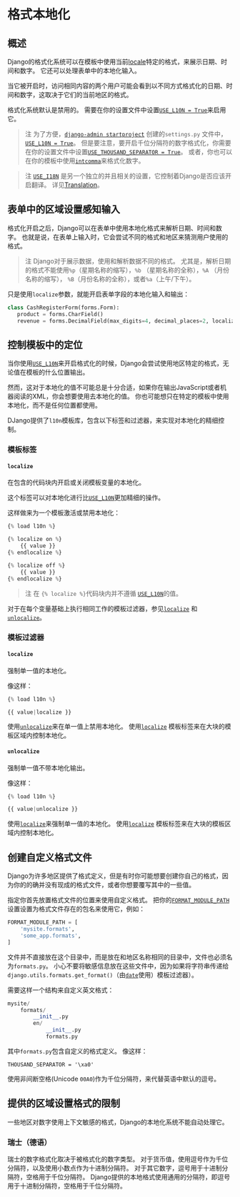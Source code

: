 # 格式本地化

## 概述

Django的格式化系统可以在模板中使用当前[locale](https://yiyibooks.cn/__trs__/xx/Django_1.11.6/topics/i18n/index.html#term-locale-name)特定的格式，来展示日期、时间和数字。 它还可以处理表单中的本地化输入。

当它被开启时，访问相同内容的两个用户可能会看到以不同方式格式化的日期、时间和数字，这取决于它们的当前地区的格式。

格式化系统默认是禁用的。 需要在你的设置文件中设置[`USE_L10N = True`](https://yiyibooks.cn/__trs__/xx/Django_1.11.6/ref/settings.html#std:setting-USE_L10N)来启用它。

> 注
为了方便，[`django-admin startproject`](https://yiyibooks.cn/__trs__/xx/Django_1.11.6/ref/django-admin.html#django-admin-startproject) 创建的`settings.py` 文件中，[`USE_L10N = True`](https://yiyibooks.cn/__trs__/xx/Django_1.11.6/ref/settings.html#std:setting-USE_L10N)。 但是要注意，要开启千位分隔符的数字格式化，你需要在你的设置文件中设置[`USE_THOUSAND_SEPARATOR = True`](https://yiyibooks.cn/__trs__/xx/Django_1.11.6/ref/settings.html#std:setting-USE_THOUSAND_SEPARATOR)。 或者，你也可以在你的模板中使用[`intcomma`](https://yiyibooks.cn/__trs__/xx/Django_1.11.6/ref/contrib/humanize.html#std:templatefilter-intcomma)来格式化数字。

> 注
[`USE_I18N`](https://yiyibooks.cn/__trs__/xx/Django_1.11.6/ref/settings.html#std:setting-USE_I18N) 是另一个独立的并且相关的设置，它控制着Django是否应该开启翻译。 详见[Translation](https://yiyibooks.cn/__trs__/xx/Django_1.11.6/topics/i18n/translation.html)。

## 表单中的区域设置感知输入

格式化开启之后，Django可以在表单中使用本地化格式来解析日期、时间和数字。 也就是说，在表单上输入时，它会尝试不同的格式和地区来猜测用户使用的格式。

> 注
Django对于展示数据，使用和解析数据不同的格式。 尤其是，解析日期的格式不能使用`%p`（星期名称的缩写），`%b` （星期名称的全称），`%A` （月份名称的缩写）， `%B`（月份名称的全称），或者`%a`（上午/下午）。

只是使用`localize`参数，就能开启表单字段的本地化输入和输出：

```python
class CashRegisterForm(forms.Form):
   product = forms.CharField()
   revenue = forms.DecimalField(max_digits=4, decimal_places=2, localize=True)
```

## 控制模板中的定位

当你使用[`USE_L10N`](https://yiyibooks.cn/__trs__/xx/Django_1.11.6/ref/settings.html#std:setting-USE_L10N)来开启格式化的时候，Django会尝试使用地区特定的格式，无论值在模板的什么位置输出。

然而，这对于本地化的值不可能总是十分合适，如果你在输出JavaScript或者机器阅读的XML，你会想要使用去本地化的值。 你也可能想只在特定的模板中使用本地化，而不是任何位置都使用。

DJango提供了`l10n`模板库，包含以下标签和过滤器，来实现对本地化的精细控制。

### 模板标签

#### `localize`

在包含的代码块内开启或关闭模板变量的本地化。

这个标签可以对本地化进行比[`USE_L10N`](https://yiyibooks.cn/__trs__/xx/Django_1.11.6/ref/settings.html#std:setting-USE_L10N)更加精细的操作。

这样做来为一个模板激活或禁用本地化：

```python
{% load l10n %}

{% localize on %}
    {{ value }}
{% endlocalize %}

{% localize off %}
    {{ value }}
{% endlocalize %}
```

> 注
在 `{% localize %}`代码块内并不遵循 [`USE_L10N`](https://yiyibooks.cn/__trs__/xx/Django_1.11.6/ref/settings.html#std:setting-USE_L10N)的值。

对于在每个变量基础上执行相同工作的模板过滤器，参见[`localize`](https://yiyibooks.cn/__trs__/xx/Django_1.11.6/topics/i18n/formatting.html#std:templatefilter-localize) 和 [`unlocalize`](https://yiyibooks.cn/__trs__/xx/Django_1.11.6/topics/i18n/formatting.html#std:templatefilter-unlocalize)。

### 模板过滤器

#### `localize`

强制单一值的本地化。

像这样：

```python
{% load l10n %}

{{ value|localize }}
```

使用[`unlocalize`](https://yiyibooks.cn/__trs__/xx/Django_1.11.6/topics/i18n/formatting.html#std:templatefilter-unlocalize)来在单一值上禁用本地化。 使用[`localize`](https://yiyibooks.cn/__trs__/xx/Django_1.11.6/topics/i18n/formatting.html#std:templatetag-localize) 模板标签来在大块的模板区域内控制本地化。

#### `unlocalize`

强制单一值不带本地化输出。

像这样：

```python
{% load l10n %}

{{ value|unlocalize }}
```

使用[`localize`](https://yiyibooks.cn/__trs__/xx/Django_1.11.6/topics/i18n/formatting.html#std:templatefilter-localize)来强制单一值的本地化。 使用[`localize`](https://yiyibooks.cn/__trs__/xx/Django_1.11.6/topics/i18n/formatting.html#std:templatetag-localize) 模板标签来在大块的模板区域内控制本地化。

## 创建自定义格式文件

Django为许多地区提供了格式定义，但是有时你可能想要创建你自己的格式，因为你的的确并没有现成的格式文件，或者你想要覆写其中的一些值。

指定你首先放置格式文件的位置来使用自定义格式。 把你的[`FORMAT_MODULE_PATH`](https://yiyibooks.cn/__trs__/xx/Django_1.11.6/ref/settings.html#std:setting-FORMAT_MODULE_PATH)设置设置为格式文件存在的包名来使用它，例如：

```python
FORMAT_MODULE_PATH = [
    'mysite.formats',
    'some_app.formats',
]
```

文件并不直接放在这个目录中，而是放在和地区名称相同的目录中，文件也必须名为`formats.py`。 小心不要将敏感信息放在这些文件中，因为如果将字符串传递给`django.utils.formats.get_format()`（由[`date`](https://yiyibooks.cn/__trs__/xx/Django_1.11.6/ref/templates/builtins.html#std:templatefilter-date)使用）模板过滤器）。

需要这样一个结构来自定义英文格式：

```python
mysite/
    formats/
        __init__.py
        en/
            __init__.py
            formats.py
```

其中`formats.py`包含自定义的格式定义。 像这样：

```
THOUSAND_SEPARATOR = '\xa0'
```

使用非间断空格(Unicode `00A0`)作为千位分隔符，来代替英语中默认的逗号。

## 提供的区域设置格式的限制

一些地区对数字使用上下文敏感的格式，Django的本地化系统不能自动处理它。

### 瑞士（德语）

瑞士的数字格式化取决于被格式化的数字类型。 对于货币值，使用逗号作为千位分隔符，以及使用小数点作为十进制分隔符。 对于其它数字，逗号用于十进制分隔符，空格用于千位分隔符。 Django提供的本地格式使用通用的分隔符，即逗号用于十进制分隔符，空格用于千位分隔符。